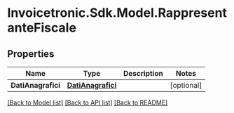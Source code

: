 # Invoicetronic.Sdk.Model.RappresentanteFiscale

## Properties

Name | Type | Description | Notes
------------ | ------------- | ------------- | -------------
**DatiAnagrafici** | [**DatiAnagrafici**](DatiAnagrafici.md) |  | [optional] 

[[Back to Model list]](../../README.md#documentation-for-models) [[Back to API list]](../../README.md#documentation-for-api-endpoints) [[Back to README]](../../README.md)


